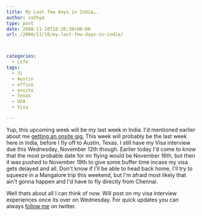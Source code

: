 ```yaml
---
title: My Last few days in India….
author: sathya
type: post
date: 2008-11-10T18:26:38+00:00
url: /2008/11/10/my-last-few-days-in-india/



categories:
  - Life
tags:
  - 3i
  - Austin
  - office
  - onsite
  - Texas
  - USA
  - Visa

---
```

Yup, this upcoming week will be my last week in India. I'd mentioned earlier about me <a rel="external" href="https://sathyabh.at/2008/09/21/onsite-opportunity-beckons/">getting an onsite gig.</a> This week will probably be the last week here in India, before I fly off to Austin, Texas. I still have my Visa interview due this Wednesday, November 12th though. Earlier today I'd come to know that the most probable date for mr flying would be November 16th, but then it was pushed to November 19th to give some buffer time incase my visa gets delayed and all. Don't know if I'll be able to head back home, I'll try to squeeze in a Mangalore trip this weekend, but I'm afraid most likely that ain't gonna happen and I'd have to fly directly from Chennai. 

Well thats about all I can think of now. Will post on my visa interview experiences once its over on Wednesday. For quick updates you can always [follow me][1] on twitter.

 [1]: https://twitter.com/sathyabhat
